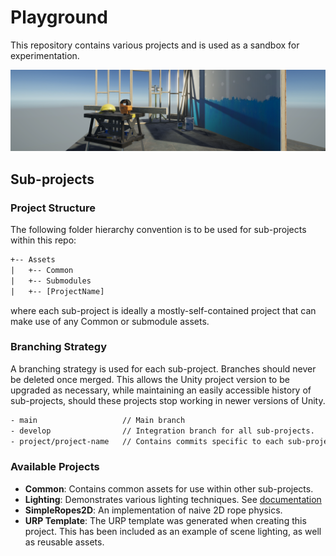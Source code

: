 # Playground

This repository contains various projects and is used as a sandbox for experimentation.

![Image](./HEADER.png)

## Sub-projects

### Project Structure

The following folder hierarchy convention is to be used for sub-projects within this repo:

```txt
+-- Assets
|   +-- Common
|   +-- Submodules
|   +-- [ProjectName]
```

where each sub-project is ideally a mostly-self-contained project that can make use of any Common or submodule assets.

### Branching Strategy

A branching strategy is used for each sub-project. Branches should never be deleted once merged. This allows the Unity project version to be upgraded as necessary, while maintaining an easily accessible history of sub-projects, should these projects stop working in newer versions of Unity.

```txt
- main                   // Main branch
- develop                // Integration branch for all sub-projects.
- project/project-name   // Contains commits specific to each sub-project.
```

### Available Projects

- **Common**: Contains common assets for use within other sub-projects.
- **Lighting**: Demonstrates various lighting techniques. See [documentation](./Assets/Lighting/README.md)
- **SimpleRopes2D**: An implementation of naive 2D rope physics.
- **URP Template**: The URP template was generated when creating this project. This has been included as an example of scene lighting, as well as reusable assets.
